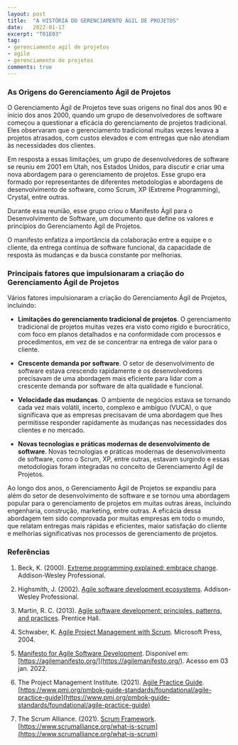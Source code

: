 ```yaml
---
layout: post
title:  "A HISTÓRIA DO GERENCIAMENTO ÁGIL DE PROJETOS"
date:   2022-01-17
excerpt: "T01E03"
tag:
- gerenciamento agil de projetos
- agile
- gerenciamento de projetos
comments: true
---
```

### As Origens do Gerenciamento Ágil de Projetos

O Gerenciamento Ágil de Projetos teve suas origens no final dos anos 90 e início dos anos 2000, quando um grupo de desenvolvedores de software começou a questionar a eficácia do gerenciamento de projetos tradicional. Eles observaram que o gerenciamento tradicional muitas vezes levava a projetos atrasados, com custos elevados e com entregas que não atendiam às necessidades dos clientes.

Em resposta a essas limitações, um grupo de desenvolvedores de software se reuniu em 2001 em Utah, nos Estados Unidos, para discutir e criar uma nova abordagem para o gerenciamento de projetos. Esse grupo era formado por representantes de diferentes metodologias e abordagens de desenvolvimento de software, como Scrum, XP (Extreme Programming), Crystal, entre outras.

Durante essa reunião, esse grupo criou o Manifesto Ágil para o Desenvolvimento de Software, um documento que define os valores e princípios do Gerenciamento Ágil de Projetos. 

O manifesto enfatiza a importância da colaboração entre a equipe e o cliente, da entrega contínua de software funcional, da capacidade de resposta às mudanças e da busca constante por melhorias.

### Principais fatores que impulsionaram a criação do Gerenciamento Ágil de Projetos

Vários fatores impulsionaram a criação do Gerenciamento Ágil de Projetos, incluindo:

- **Limitações do gerenciamento tradicional de projetos**. O gerenciamento tradicional de projetos muitas vezes era visto como rígido e burocrático, com foco em planos detalhados e na conformidade com processos e procedimentos, em vez de se concentrar na entrega de valor para o cliente.

- **Crescente demanda por software**. O setor de desenvolvimento de software estava crescendo rapidamente e os desenvolvedores precisavam de uma abordagem mais eficiente para lidar com a crescente demanda por software de alta qualidade e funcional.

- **Velocidade das mudanças**. O ambiente de negócios estava se tornando cada vez mais volátil, incerto, complexo e ambíguo (VUCA), o que significava que as empresas precisavam de uma abordagem que lhes permitisse responder rapidamente às mudanças nas necessidades dos clientes e no mercado.

- **Novas tecnologias e práticas modernas de desenvolvimento de software**. Novas tecnologias e práticas modernas de desenvolvimento de software, como o Scrum, XP, entre outras, estavam surgindo e essas metodologias foram integradas no conceito de Gerenciamento Ágil de Projetos.

Ao longo dos anos, o Gerenciamento Ágil de Projetos se expandiu para além do setor de desenvolvimento de software e se tornou uma abordagem popular para o gerenciamento de projetos em muitas outras áreas, incluindo engenharia, construção, marketing, entre outras. A eficácia dessa abordagem tem sido comprovada por muitas empresas em todo o mundo, que relatam entregas mais rápidas e eficientes, maior satisfação do cliente e melhorias significativas nos processos de gerenciamento de projetos.

### Referências
1. Beck, K. (2000). [Extreme programming explained: embrace change](https://amzn.to/41ByUT3). Addison-Wesley Professional.

2. Highsmith, J. (2002). [Agile software development ecosystems](https://amzn.to/3mAjUGp). Addison-Wesley Professional.

3. Martin, R. C. (2013). [Agile software development: principles, patterns, and practices](https://amzn.to/3A3OJ9k). Prentice Hall.

4. Schwaber, K. [Agile Project Management with Scrum](https://amzn.to/3A6kAGt). Microsoft Press, 2004.

5. [Manifesto for Agile Software Development](https://agilemanifesto.org/). Disponível em: [https://agilemanifesto.org/](https://agilemanifesto.org/). Acesso em 03 jan. 2022.

6. The Project Management Institute. (2021). [Agile Practice Guide](https://www.pmi.org/pmbok-guide-standards/foundational/agile-practice-guide). [https://www.pmi.org/pmbok-guide-standards/foundational/agile-practice-guide](https://www.pmi.org/pmbok-guide-standards/foundational/agile-practice-guide)

7. The Scrum Alliance. (2021). [Scrum Framework](https://www.scrumalliance.org/what-is-scrum). [https://www.scrumalliance.org/what-is-scrum](https://www.scrumalliance.org/what-is-scrum)
